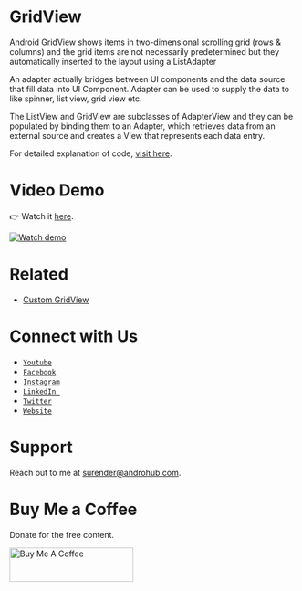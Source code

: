# GridView
Android GridView shows items in two-dimensional scrolling grid (rows & columns) and the grid items are not necessarily predetermined but they automatically inserted to the layout using a ListAdapter

An adapter actually bridges between UI components and the data source that fill data into UI Component. Adapter can be used to supply the data to like spinner, list view, grid view etc.

The ListView and GridView are subclasses of AdapterView and they can be populated by binding them to an Adapter, which retrieves data from an external source and creates a View that represents each data entry.

For detailed explanation of code, [visit here](http://www.androhub.com/android-gridview/).

# Video Demo
👉 Watch it <a href="https://youtu.be/u-iFFTy0FFc">here</a>.
<br>

[![Watch demo](http://i3.ytimg.com/vi/u-iFFTy0FFc/hqdefault.jpg)](https://youtu.be/u-iFFTy0FFc)

# Related
- [Custom GridView](https://github.com/sonusurender/Custom_GridView_Demo)

# Connect with Us
- <a href="https://www.youtube.com/channel/@Androhub" target="_blank">`Youtube`</a>
- <a href="https://www.facebook.com/androhubtutorial/" target="_blank">`Facebook`</a>
- <a href="https://www.instagram.com/androhub_tutorial" target="_blank">`Instagram`</a>
- <a href="https://www.linkedin.com/in/surender-kumar-681472a8?originalSubdomain=in" target="_blank">`LinkedIn `</a>
- <a href="https://twitter.com/sonusurender0/" target="_blank">`Twitter`</a>
- <a href="http://www.androhub.com/" target="_blank">`Website`</a>

# Support
Reach out to me at surender@androhub.com.

# Buy Me a Coffee
Donate for the free content.

<a href="https://www.buymeacoffee.com/androhub" target="_blank"><img src="https://cdn.buymeacoffee.com/buttons/v2/default-yellow.png" alt="Buy Me A Coffee" style="height: 60px !important;width: 217px !important;" ></a>
